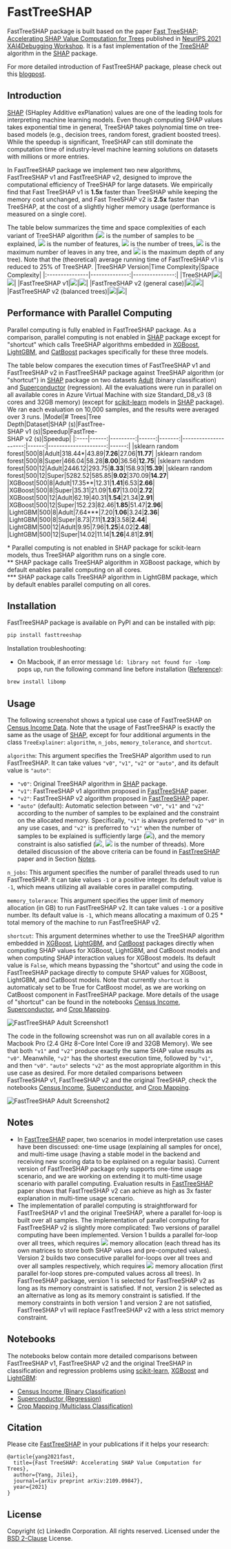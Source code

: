 # FastTreeSHAP

FastTreeSHAP package is built based on the paper [Fast TreeSHAP: Accelerating SHAP Value Computation for Trees](https://arxiv.org/abs/2109.09847) published in [NeurIPS 2021 XAI4Debugging Workshop](https://xai4debugging.github.io/). It is a fast implementation of the [TreeSHAP](https://arxiv.org/abs/1802.03888) algorithm in the [SHAP](https://github.com/slundberg/shap) package.

For more detailed introduction of FastTreeSHAP package, please check out this [blogpost](https://engineering.linkedin.com/blog/2022/fasttreeshap--accelerating-shap-value-computation-for-trees).

## Introduction

[SHAP](https://arxiv.org/abs/1705.07874) (SHapley Additive exPlanation) values are one of the leading tools for interpreting machine learning models. Even though computing SHAP values takes exponential time in general, TreeSHAP takes polynomial time on tree-based models (e.g., decision trees, random forest, gradient boosted trees). While the speedup is significant, TreeSHAP can still dominate the computation time of industry-level machine learning solutions on datasets with millions or more entries.

In FastTreeSHAP package we implement two new algorithms, FastTreeSHAP v1 and FastTreeSHAP v2, designed to improve the computational efficiency of TreeSHAP for large datasets. We empirically find that Fast TreeSHAP v1 is **1.5x** faster than TreeSHAP while keeping the memory cost unchanged, and Fast TreeSHAP v2 is **2.5x** faster than TreeSHAP, at the cost of a slightly higher memory usage (performance is measured on a single core).

The table below summarizes the time and space complexities of each variant of TreeSHAP algorithm (<img src="https://latex.codecogs.com/svg.latex?M"/> is the number of samples to be explained, <img src="https://latex.codecogs.com/svg.latex?N"/> is the number of features, <img src="https://latex.codecogs.com/svg.latex?T"/> is the number of trees, <img src="https://latex.codecogs.com/svg.latex?L"/> is the maximum number of leaves in any tree, and <img src="https://latex.codecogs.com/svg.latex?D"/> is the maximum depth of any tree). Note that the (theoretical) average running time of FastTreeSHAP v1 is reduced to 25% of TreeSHAP.
|TreeSHAP Version|Time Complexity|Space Complexity|
|:---------------|--------------:|---------------:|
|TreeSHAP|<img src="https://latex.codecogs.com/svg.latex?O(MTLD^2)"/>|<img src="https://latex.codecogs.com/svg.latex?O(D^2+N)"/>|
|FastTreeSHAP v1|<img src="https://latex.codecogs.com/svg.latex?O(MTLD^2)"/>|<img src="https://latex.codecogs.com/svg.latex?O(D^2+N)"/>|
|FastTreeSHAP v2 (general case)|<img src="https://latex.codecogs.com/svg.latex?O(TL2^DD+MTLD)"/>|<img src="https://latex.codecogs.com/svg.latex?O(L2^D)"/>|
|FastTreeSHAP v2 (balanced trees)|<img src="https://latex.codecogs.com/svg.latex?O(TL^2D+MTLD)"/>|<img src="https://latex.codecogs.com/svg.latex?O(L^2)"/>|

## Performance with Parallel Computing

Parallel computing is fully enabled in FastTreeSHAP package. As a comparison, parallel computing is not enabled in [SHAP](https://github.com/slundberg/shap) package except for "shortcut" which calls TreeSHAP algorithms embedded in [XGBoost](https://github.com/dmlc/xgboost), [LightGBM](https://github.com/microsoft/LightGBM), and [CatBoost](https://github.com/catboost/catboost) packages specifically for these three models.

The table below compares the execution times of FastTreeSHAP v1 and FastTreeSHAP v2 in FastTreeSHAP package against TreeSHAP algorithm (or "shortcut") in [SHAP](https://github.com/slundberg/shap) package on two datasets [Adult](https://archive.ics.uci.edu/ml/datasets/census+income) (binary classification) and [Superconductor](https://archive.ics.uci.edu/ml/datasets/superconductivty+data) (regression). All the evaluations were run in parallel on all available cores in Azure Virtual Machine with size Standard_D8_v3 (8 cores and 32GB memory) (except for [scikit-learn](https://scikit-learn.org) models in [SHAP](https://github.com/slundberg/shap) package). We ran each evaluation on 10,000 samples, and the results were averaged over 3 runs.
|Model|# Trees|Tree<br>Depth|Dataset|SHAP (s)|FastTree- <br>SHAP v1 (s)|Speedup|FastTree- <br>SHAP v2 (s)|Speedup|
|:----|------:|---------:|------:|-------:|---------------------:|------:|---------------------:|------:|
|sklearn random forest|500|8|Adult|318.44\*|43.89|**7.26**|27.06|**11.77**|
|sklearn random forest|500|8|Super|466.04|58.28|**8.00**|36.56|**12.75**|
|sklearn random forest|500|12|Adult|2446.12|293.75|**8.33**|158.93|**15.39**|
|sklearn random forest|500|12|Super|5282.52|585.85|**9.02**|370.09|**14.27**|
|XGBoost|500|8|Adult|17.35\*\*|12.31|**1.41**|6.53|**2.66**|
|XGBoost|500|8|Super|35.31|21.09|**1.67**|13.00|**2.72**|
|XGBoost|500|12|Adult|62.19|40.31|**1.54**|21.34|**2.91**|
|XGBoost|500|12|Super|152.23|82.46|**1.85**|51.47|**2.96**|
|LightGBM|500|8|Adult|7.64\*\*\*|7.20|**1.06**|3.24|**2.36**|
|LightGBM|500|8|Super|8.73|7.11|**1.23**|3.58|**2.44**|
|LightGBM|500|12|Adult|9.95|7.96|**1.25**|4.02|**2.48**|
|LightGBM|500|12|Super|14.02|11.14|**1.26**|4.81|**2.91**|

\* Parallel computing is not enabled in SHAP package for scikit-learn models, thus TreeSHAP algorithm runs on a single core.\
\*\* SHAP package calls TreeSHAP algorithm in XGBoost package, which by default enables parallel computing on all cores.\
\*\*\* SHAP package calls TreeSHAP algorithm in LightGBM package, which by default enables parallel computing on all cores.

## Installation

FastTreeSHAP package is available on PyPI and can be installed with pip:

```sh
pip install fasttreeshap
```

Installation troubleshooting:
* On Macbook, if an error message `ld: library not found for -lomp` pops up, run the following command line before installation ([Reference](https://iscinumpy.gitlab.io/post/omp-on-high-sierra)):
```sh
brew install libomp
```

## Usage

The following screenshot shows a typical use case of FastTreeSHAP on [Census Income Data](https://archive.ics.uci.edu/ml/datasets/census+income). Note that the usage of FastTreeSHAP is exactly the same as the usage of [SHAP](https://github.com/slundberg/shap), except for four additional arguments in the class `TreeExplainer`: `algorithm`, `n_jobs`, `memory_tolerance`, and `shortcut`.

`algorithm`: This argument specifies the TreeSHAP algorithm used to run FastTreeSHAP. It can take values `"v0"`, `"v1"`, `"v2"` or `"auto"`, and its default value is `"auto"`:
* `"v0"`: Original TreeSHAP algorithm in [SHAP](https://github.com/slundberg/shap) package.
* `"v1"`: FastTreeSHAP v1 algorithm proposed in [FastTreeSHAP](https://arxiv.org/abs/2109.09847) paper.
* `"v2"`: FastTreeSHAP v2 algorithm proposed in [FastTreeSHAP](https://arxiv.org/abs/2109.09847) paper.
* `"auto"` (default): Automatic selection between `"v0"`, `"v1"` and `"v2"` according to the number of samples to be explained and the constraint on the allocated memory. Specifically, `"v1"` is always preferred to `"v0"` in any use cases, and `"v2"` is preferred to `"v1"` when the number of samples to be explained is sufficiently large (<img src="https://latex.codecogs.com/svg.latex?M>2^{D+1}/D"/>), and the memory constraint is also satisfied (<img src="https://latex.codecogs.com/svg.latex?min\{(MN+L2^D){\cdot}C,\;TL2^D\}\cdot8Byte<0.25{\cdot}Total\,Memory"/>, <img src="https://latex.codecogs.com/svg.latex?C"/> is the number of threads). More detailed discussion of the above criteria can be found in [FastTreeSHAP](https://arxiv.org/abs/2109.09847) paper and in Section [Notes](#notes).

`n_jobs`: This argument specifies the number of parallel threads used to run FastTreeSHAP. It can take values `-1` or a positive integer. Its default value is `-1`, which means utilizing all available cores in parallel computing.

`memory_tolerance`: This argument specifies the upper limit of memory allocation (in GB) to run FastTreeSHAP v2. It can take values `-1` or a positive number. Its default value is `-1`, which means allocating a maximum of 0.25 * total memory of the machine to run FastTreeSHAP v2.

`shortcut`: This argument determines whether to use the TreeSHAP algorithm embedded in [XGBoost](https://github.com/dmlc/xgboost), [LightGBM](https://github.com/microsoft/LightGBM), and [CatBoost](https://github.com/catboost/catboost) packages directly when computing SHAP values for XGBoost, LightGBM, and CatBoost models and when computing SHAP interaction values for XGBoost models. Its default value is `False`, which means bypassing the "shortcut" and using the code in FastTreeSHAP package directly to compute SHAP values for XGBoost, LightGBM, and CatBoost models. Note that currently `shortcut` is automaticaly set to be True for CatBoost model, as we are working on CatBoost component in FastTreeSHAP package. More details of the usage of "shortcut" can be found in the notebooks [Census Income](notebooks/FastTreeSHAP_Census_Income.ipynb), [Superconductor](notebooks/FastTreeSHAP_Superconductor.ipynb), and [Crop Mapping](notebooks/FastTreeSHAP_Crop_Mapping.ipynb).

![FastTreeSHAP Adult Screenshot1](docs/images/fasttreeshap_adult_screenshot1.png)

The code in the following screenshot was run on all available cores in a Macbook Pro (2.4 GHz 8-Core Intel Core i9 and 32GB Memory). We see that both `"v1"` and `"v2"` produce exactly the same SHAP value results as `"v0"`. Meanwhile, `"v2"` has the shortest execution time, followed by `"v1"`, and then `"v0"`. `"auto"` selects `"v2"` as the most appropriate algorithm in this use case as desired. For more detailed comparisons between FastTreeSHAP v1, FastTreeSHAP v2 and the original TreeSHAP, check the notebooks [Census Income](notebooks/FastTreeSHAP_Census_Income.ipynb), [Superconductor](notebooks/FastTreeSHAP_Superconductor.ipynb), and [Crop Mapping](notebooks/FastTreeSHAP_Crop_Mapping.ipynb).

![FastTreeSHAP Adult Screenshot2](docs/images/fasttreeshap_adult_screenshot2.png)

## Notes

* In [FastTreeSHAP](https://arxiv.org/abs/2109.09847) paper, two scenarios in model interpretation use cases have been discussed: one-time usage (explaining all samples for once), and multi-time usage (having a stable model in the backend and receiving new scoring data to be explained on a regular basis). Current version of FastTreeSHAP package only supports one-time usage scenario, and we are working on extending it to multi-time usage scenario with parallel computing. Evaluation results in [FastTreeSHAP](https://arxiv.org/abs/2109.09847) paper shows that FastTreeSHAP v2 can achieve as high as 3x faster explanation in multi-time usage scenario.
* The implementation of parallel computing is straightforward for FastTreeSHAP v1 and the original TreeSHAP, where a parallel for-loop is built over all samples. The implementation of parallel computing for FastTreeSHAP v2 is slightly more complicated: Two versions of parallel computing have been implemented. Version 1 builds a parallel for-loop over all trees, which requires <img src="https://latex.codecogs.com/svg.latex?(MN+L2^D){\cdot}C\cdot8Byte"/> memory allocation (each thread has its own matrices to store both SHAP values and pre-computed values). Version 2 builds two consecutive parallel for-loops over all trees and over all samples respectively, which requires <img src="https://latex.codecogs.com/svg.latex?TL2^D\cdot8Byte"/> memory allocation (first parallel for-loop stores pre-computed values across all trees). In FastTreeSHAP package, version 1 is selected for FastTreeSHAP v2 as long as its memory constraint is satisfied. If not, version 2 is selected as an alternative as long as its memory constraint is satisfied. If the memory constraints in both version 1 and version 2 are not satisfied, FastTreeSHAP v1 will replace FastTreeSHAP v2 with a less strict memory constraint.

## Notebooks

The notebooks below contain more detailed comparisons between FastTreeSHAP v1, FastTreeSHAP v2 and the original TreeSHAP in classification and regression problems using [scikit-learn](https://scikit-learn.org), [XGBoost](https://github.com/dmlc/xgboost) and [LightGBM](https://github.com/microsoft/LightGBM):
* [Census Income (Binary Classification)](notebooks/FastTreeSHAP_Census_Income.ipynb)
* [Superconductor (Regression)](notebooks/FastTreeSHAP_Superconductor.ipynb)
* [Crop Mapping (Multiclass Classification)](notebooks/FastTreeSHAP_Crop_Mapping.ipynb)

## Citation
Please cite [FastTreeSHAP](https://arxiv.org/abs/2109.09847) in your publications if it helps your research:
```
@article{yang2021fast,
  title={Fast TreeSHAP: Accelerating SHAP Value Computation for Trees},
  author={Yang, Jilei},
  journal={arXiv preprint arXiv:2109.09847},
  year={2021}
}
```

## License
Copyright (c) LinkedIn Corporation. All rights reserved. Licensed under the [BSD 2-Clause](https://opensource.org/licenses/BSD-2-Clause) License.

